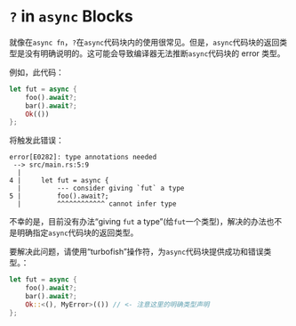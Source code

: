 # `?` in `async` Blocks

就像在`async fn`，`?`在`async`代码块内的使用很常见。但是，`async`代码块的返回类型是没有明确说明的。这可能会导致编译器无法推断`async`代码块的 error 类型。

例如，此代码：

```rust
let fut = async {
    foo().await?;
    bar().await?;
    Ok(())
};
```

将触发此错误：

```
error[E0282]: type annotations needed
 --> src/main.rs:5:9
  |
4 |     let fut = async {
  |         --- consider giving `fut` a type
5 |         foo().await?;
  |         ^^^^^^^^^^^^ cannot infer type
```

不幸的是，目前没有办法“giving `fut` a type”(给`fut`一个类型)，解决的办法也不是明确指定`async`代码块的返回类型。

要解决此问题，请使用“turbofish”操作符，为`async`代码块提供成功和错误类型。：

```rust
let fut = async {
    foo().await?;
    bar().await?;
    Ok::<(), MyError>(()) // <- 注意这里的明确类型声明
};
```
